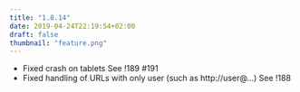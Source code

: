 ```yaml
---
title: "1.8.14"
date: 2019-04-24T22:19:54+02:00
draft: false
thumbnail: "feature.png"
---
```


*   Fixed crash on tablets
    See !189 #191
*   Fixed handling of URLs with only user (such as http://user@...)
    See !188


